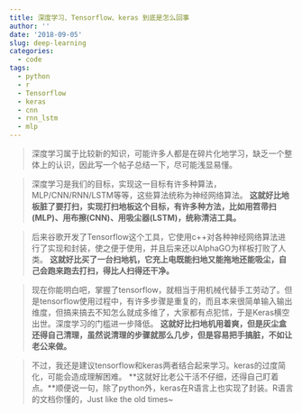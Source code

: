 ```yaml
---
title: 深度学习、Tensorflow、keras 到底是怎么回事
author: ''
date: '2018-09-05'
slug: deep-learning
categories: 
  - code
tags: 
  - python
  - r
  - Tensorflow
  - keras
  - cnn
  - rnn_lstm
  - mlp
---
```


>深度学习属于比较新的知识，可能许多人都是在碎片化地学习，缺乏一个整体上的认识，因此写一个帖子总结一下，尽可能浅显易懂。
<!--more-->



>深度学习是我们的目标，实现这一目标有许多种算法，MLP/CNN/RNN/LSTM等等，这些算法统称为神经网络算法。
**这就好比地板脏了要打扫，实现打扫地板这个目标，有许多种方法，比如用笤帚扫(MLP)、用布擦(CNN)、用吸尘器(LSTM)，统称清洁工具。**


>后来谷歌开发了Tensorflow这个工具，它使用c++对各种神经网络算法进行了实现和封装，使之便于使用，并且后来还以AlphaGO为样板打败了人类。
**这就好比买了一台扫地机，它充上电既能扫地又能拖地还能吸尘，自己会跑来跑去打扫，得比人扫得还干净。**

>现在你能明白吧，掌握了tensorflow，就相当于用机械代替手工劳动了。但是tensorflow使用过程中，有许多步骤是重复的，而且本来很简单输入输出维度，但搞来搞去不知怎么就成多维了，大家都有点犯怵，于是Keras横空出世。深度学习的门槛进一步降低。
**这就好比扫地机用着爽，但是灰尘盒还得自己清理，虽然说清理的步骤就那么几步，但是容易把手搞脏，不如让老公来做。**


>不过，我还是建议tensorflow和keras两者结合起来学习。keras的过度简化，可能会造成理解困难。
**这就好比老公干活不仔细，还得自己盯着点。**顺便说一句，除了python外，keras在R语言上也实现了封装。R语言的文档你懂的，Just like the old times~



